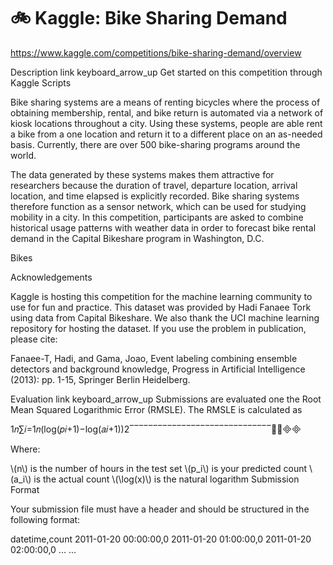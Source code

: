 # 🚲 Kaggle: Bike Sharing Demand

https://www.kaggle.com/competitions/bike-sharing-demand/overview

Description
link
keyboard_arrow_up
Get started on this competition through Kaggle Scripts

Bike sharing systems are a means of renting bicycles where the process of obtaining membership, rental, and bike return is automated via a network of kiosk locations throughout a city. Using these systems, people are able rent a bike from a one location and return it to a different place on an as-needed basis. Currently, there are over 500 bike-sharing programs around the world.

The data generated by these systems makes them attractive for researchers because the duration of travel, departure location, arrival location, and time elapsed is explicitly recorded. Bike sharing systems therefore function as a sensor network, which can be used for studying mobility in a city. In this competition, participants are asked to combine historical usage patterns with weather data in order to forecast bike rental demand in the Capital Bikeshare program in Washington, D.C.

Bikes

Acknowledgements

Kaggle is hosting this competition for the machine learning community to use for fun and practice. This dataset was provided by Hadi Fanaee Tork using data from Capital Bikeshare. We also thank the UCI machine learning repository for hosting the dataset. If you use the problem in publication, please cite:

Fanaee-T, Hadi, and Gama, Joao, Event labeling combining ensemble detectors and background knowledge, Progress in Artificial Intelligence (2013): pp. 1-15, Springer Berlin Heidelberg.

Evaluation
link
keyboard_arrow_up
Submissions are evaluated one the Root Mean Squared Logarithmic Error (RMSLE). The RMSLE is calculated as

1𝑛∑𝑖=1𝑛(log(𝑝𝑖+1)−log(𝑎𝑖+1))2‾‾‾‾‾‾‾‾‾‾‾‾‾‾‾‾‾‾‾‾‾‾‾‾‾‾‾‾‾‾⎷

Where:

\\(n\\) is the number of hours in the test set
\\(p_i\\) is your predicted count
\\(a_i\\) is the actual count
\\(\log(x)\\) is the natural logarithm
Submission Format

Your submission file must have a header and should be structured in the following format:

datetime,count
2011-01-20 00:00:00,0
2011-01-20 01:00:00,0
2011-01-20 02:00:00,0
...
...
